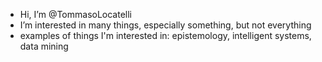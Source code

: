 - Hi, I’m @TommasoLocatelli
- I’m interested in many things, especially something, but not everything
- examples of things I'm interested in: epistemology, intelligent systems, data mining

<!---
TommasoLocatelli/TommasoLocatelli is a ✨ special ✨ repository because its `README.md` (this file) appears on your GitHub profile.
You can click the Preview link to take a look at your changes.
--->
